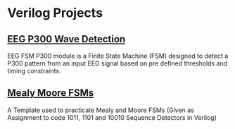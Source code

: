 # Verilog Projects

## [EEG P300 Wave Detection](EEG_P300_Waveform_FSM/)

EEG FSM P300 module is a Finite State Machine (FSM) designed to detect a P300 pattern from an input EEG signal based on pre defined thresholds and timing constraints.

## [Mealy Moore FSMs](MealyMoore_FSMs/)

A Template used to practicate Mealy and Moore FSMs (Given as Assignment to code 1011, 1101 and 10010 Sequence Detectors in Verilog)
